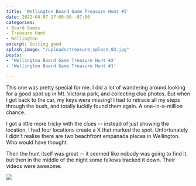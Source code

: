 ```yaml
---
title: 'Wellington Board Game Treasure Hunt #3'
date: 2022-04-07 17:00:00 -07:00
categories:
- Board Games
- Treasure Hunt
- Wellington
excerpt: Getting good
splash_image: "/uploads/treasure_splash_03.jpg"
posts:
- 'Wellington Board Game Treasure Hunt #2'
- 'Wellington Board Game Treasure Hunt #1'

---
```


This one was pretty special for me. I did a lot of wandering around looking for a good spot up in Mt. Victoria park, and collecting clue photos. But when I got back to the car, my keys were missing! I had to retrace all my steps through the bush, and totally luckily found them again. A one-in-a-million chance.

I got a little more tricky with the clues -- instead of just showing the location, I had four locations create a X that marked the spot. Unfortunately I didn't realise there are _two_ beachfront empanada places in Wellington. Who would have thought.

Then the hunt itself was great -- it seemed like nobody was going to find it, but then in the middle of the night some fellows tracked it down. Their videos were awesome.

![](/uploads/treasurehunt_03.png)